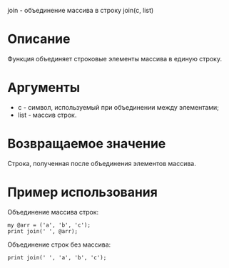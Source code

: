 join - объединение массива в строку
    join(c, list)

Описание
========

Функция объединяет строковые элементы массива в единую строку.

Аргументы
=========

* c - символ, используемый при объединении между элементами;
* list - массив строк.

Возвращаемое значение
=====================

Строка, полученная после объединения элементов массива.

Пример использования
====================

Объединение массива строк:

    my @arr = ('a', 'b', 'c');
    print join(' ', @arr);

Объединение строк без массива:

    print join(' ', 'a', 'b', 'c');
